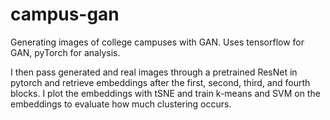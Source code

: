 # campus-gan

Generating images of college campuses with GAN. Uses tensorflow for GAN, pyTorch for analysis. 

I then pass generated and real images through a pretrained ResNet in pytorch and retrieve embeddings after the first, second, third, and fourth blocks. I plot the embeddings with tSNE and train k-means and SVM on the embeddings to evaluate how much clustering occurs.
